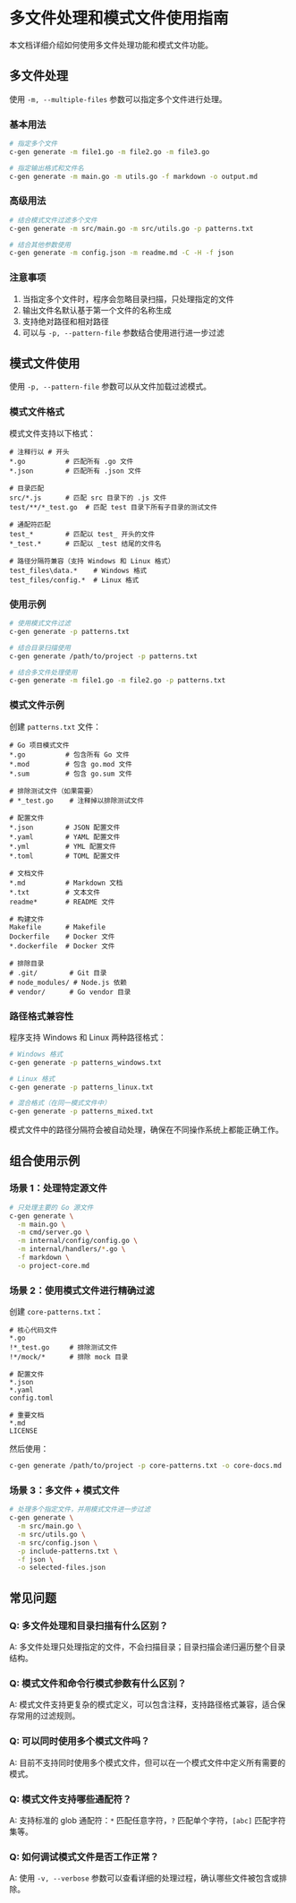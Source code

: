 # 多文件处理和模式文件使用指南

本文档详细介绍如何使用多文件处理功能和模式文件功能。

## 多文件处理

使用 `-m, --multiple-files` 参数可以指定多个文件进行处理。

### 基本用法

```bash
# 指定多个文件
c-gen generate -m file1.go -m file2.go -m file3.go

# 指定输出格式和文件名
c-gen generate -m main.go -m utils.go -f markdown -o output.md
```

### 高级用法

```bash
# 结合模式文件过滤多个文件
c-gen generate -m src/main.go -m src/utils.go -p patterns.txt

# 结合其他参数使用
c-gen generate -m config.json -m readme.md -C -H -f json
```

### 注意事项

1. 当指定多个文件时，程序会忽略目录扫描，只处理指定的文件
2. 输出文件名默认基于第一个文件的名称生成
3. 支持绝对路径和相对路径
4. 可以与 `-p, --pattern-file` 参数结合使用进行进一步过滤

## 模式文件使用

使用 `-p, --pattern-file` 参数可以从文件加载过滤模式。

### 模式文件格式

模式文件支持以下格式：

```
# 注释行以 # 开头
*.go          # 匹配所有 .go 文件
*.json        # 匹配所有 .json 文件

# 目录匹配
src/*.js      # 匹配 src 目录下的 .js 文件
test/**/*_test.go  # 匹配 test 目录下所有子目录的测试文件

# 通配符匹配
test_*        # 匹配以 test_ 开头的文件
*_test.*      # 匹配以 _test 结尾的文件名

# 路径分隔符兼容（支持 Windows 和 Linux 格式）
test_files\data.*    # Windows 格式
test_files/config.*  # Linux 格式
```

### 使用示例

```bash
# 使用模式文件过滤
c-gen generate -p patterns.txt

# 结合目录扫描使用
c-gen generate /path/to/project -p patterns.txt

# 结合多文件处理使用
c-gen generate -m file1.go -m file2.go -p patterns.txt
```

### 模式文件示例

创建 `patterns.txt` 文件：

```
# Go 项目模式文件
*.go          # 包含所有 Go 文件
*.mod         # 包含 go.mod 文件
*.sum         # 包含 go.sum 文件

# 排除测试文件（如果需要）
# *_test.go    # 注释掉以排除测试文件

# 配置文件
*.json        # JSON 配置文件
*.yaml        # YAML 配置文件
*.yml         # YML 配置文件
*.toml        # TOML 配置文件

# 文档文件
*.md          # Markdown 文档
*.txt         # 文本文件
readme*       # README 文件

# 构建文件
Makefile      # Makefile
Dockerfile    # Docker 文件
*.dockerfile  # Docker 文件

# 排除目录
# .git/        # Git 目录
# node_modules/ # Node.js 依赖
# vendor/      # Go vendor 目录
```

### 路径格式兼容性

程序支持 Windows 和 Linux 两种路径格式：

```bash
# Windows 格式
c-gen generate -p patterns_windows.txt

# Linux 格式  
c-gen generate -p patterns_linux.txt

# 混合格式（在同一模式文件中）
c-gen generate -p patterns_mixed.txt
```

模式文件中的路径分隔符会被自动处理，确保在不同操作系统上都能正确工作。

## 组合使用示例

### 场景 1：处理特定源文件

```bash
# 只处理主要的 Go 源文件
c-gen generate \
  -m main.go \
  -m cmd/server.go \
  -m internal/config/config.go \
  -m internal/handlers/*.go \
  -f markdown \
  -o project-core.md
```

### 场景 2：使用模式文件进行精确过滤

创建 `core-patterns.txt`：
```
# 核心代码文件
*.go
!*_test.go     # 排除测试文件
!*/mock/*      # 排除 mock 目录

# 配置文件
*.json
*.yaml
config.toml

# 重要文档
*.md
LICENSE
```

然后使用：
```bash
c-gen generate /path/to/project -p core-patterns.txt -o core-docs.md
```

### 场景 3：多文件 + 模式文件

```bash
# 处理多个指定文件，并用模式文件进一步过滤
c-gen generate \
  -m src/main.go \
  -m src/utils.go \
  -m src/config.json \
  -p include-patterns.txt \
  -f json \
  -o selected-files.json
```

## 常见问题

### Q: 多文件处理和目录扫描有什么区别？
A: 多文件处理只处理指定的文件，不会扫描目录；目录扫描会递归遍历整个目录结构。

### Q: 模式文件和命令行模式参数有什么区别？
A: 模式文件支持更复杂的模式定义，可以包含注释，支持路径格式兼容，适合保存常用的过滤规则。

### Q: 可以同时使用多个模式文件吗？
A: 目前不支持同时使用多个模式文件，但可以在一个模式文件中定义所有需要的模式。

### Q: 模式文件支持哪些通配符？
A: 支持标准的 glob 通配符：`*` 匹配任意字符，`?` 匹配单个字符，`[abc]` 匹配字符集等。

### Q: 如何调试模式文件是否工作正常？
A: 使用 `-v, --verbose` 参数可以查看详细的处理过程，确认哪些文件被包含或排除。
